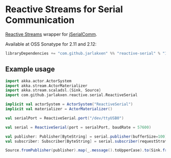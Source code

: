 # Reactive Streams for Serial Communication

[Reactive Streams](http://www.reactive-streams.org) wrapper for [jSerialComm](http://fazecast.github.io/jSerialComm/). 

Available at OSS Sonatype for 2.11 and 2.12:

````scala
libraryDependencies += "com.github.jarlakxen" %% "reactive-serial" % "1.4"
````

Example usage
----

```Scala
import akka.actor.ActorSystem
import akka.stream.ActorMaterializer
import akka.stream.scaladsl.{Sink, Source}
import com.github.jarlakxen.reactive.serial.ReactiveSerial

implicit val actorSystem = ActorSystem("ReactiveSerial")
implicit val materializer = ActorMaterializer()

val serialPort = ReactiveSerial.port("/dev/ttyUSB0")

val serial = ReactiveSerial(port = serialPort, baudRate = 57600)

val publisher: Publisher[ByteString] = serial.publisher(bufferSize=100)
val subscriber: Subscriber[ByteString] = serial.subscriber(requestStrategyProvider=ZeroRequestStrategy)

Source.fromPublisher(publisher).map(_.message().toUpperCase).to(Sink.fromSubscriber(subscriber)).run()
```
